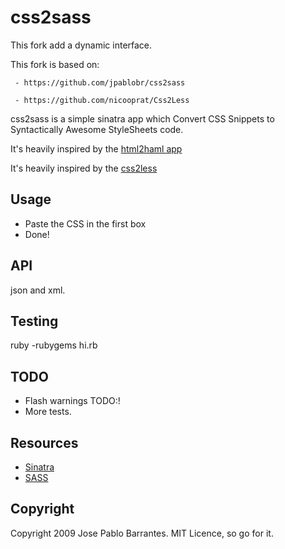 css2sass
========

This fork add a dynamic interface.

This fork is based on:

     - https://github.com/jpablobr/css2sass

     - https://github.com/nicooprat/Css2Less

css2sass is a simple sinatra app which Convert CSS Snippets to Syntactically Awesome StyleSheets code.

It's heavily inspired by the [html2haml app](http://html2haml.heroku.com/)

It's heavily inspired by the [css2less](http://css2less.cc/)

## Usage

* Paste the CSS in the first box
* Done!

## API

json and xml.

## Testing

ruby -rubygems hi.rb

## TODO

* Flash warnings TODO:!
* More tests.

## Resources

* [Sinatra](http://www.sinatrarb.com)
* [SASS](http://sass-lang.com/)

## Copyright

Copyright 2009 Jose Pablo Barrantes. MIT Licence, so go for it.
